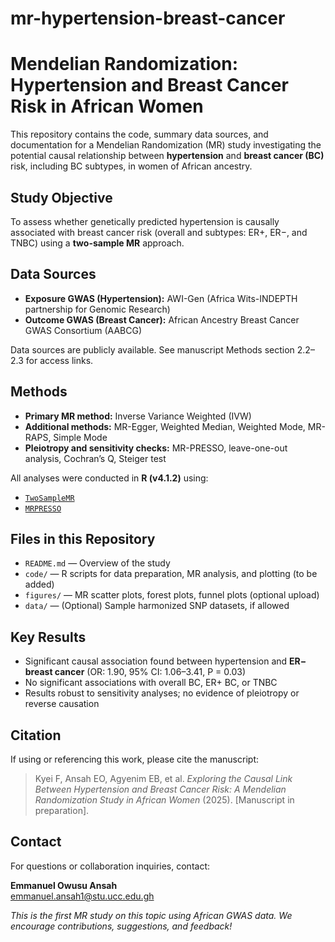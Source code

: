 # mr-hypertension-breast-cancer
# Mendelian Randomization: Hypertension and Breast Cancer Risk in African Women

This repository contains the code, summary data sources, and documentation for a Mendelian Randomization (MR) study investigating the potential causal relationship between **hypertension** and **breast cancer (BC)** risk, including BC subtypes, in women of African ancestry.

##  Study Objective

To assess whether genetically predicted hypertension is causally associated with breast cancer risk (overall and subtypes: ER+, ER−, and TNBC) using a **two-sample MR** approach.

##  Data Sources

- **Exposure GWAS (Hypertension):** AWI-Gen (Africa Wits-INDEPTH partnership for Genomic Research)  
- **Outcome GWAS (Breast Cancer):** African Ancestry Breast Cancer GWAS Consortium (AABCG)

Data sources are publicly available. See manuscript Methods section 2.2–2.3 for access links.

##  Methods

- **Primary MR method:** Inverse Variance Weighted (IVW)
- **Additional methods:** MR-Egger, Weighted Median, Weighted Mode, MR-RAPS, Simple Mode
- **Pleiotropy and sensitivity checks:** MR-PRESSO, leave-one-out analysis, Cochran’s Q, Steiger test

All analyses were conducted in **R (v4.1.2)** using:
- [`TwoSampleMR`](https://mrcieu.github.io/TwoSampleMR/)
- [`MRPRESSO`](https://github.com/rondolab/MR-PRESSO)

## Files in this Repository

- `README.md` — Overview of the study  
- `code/` — R scripts for data preparation, MR analysis, and plotting (to be added)  
- `figures/` — MR scatter plots, forest plots, funnel plots (optional upload)  
- `data/` — (Optional) Sample harmonized SNP datasets, if allowed  

##  Key Results

- Significant causal association found between hypertension and **ER− breast cancer** (OR: 1.90, 95% CI: 1.06–3.41, P = 0.03)
- No significant associations with overall BC, ER+ BC, or TNBC
- Results robust to sensitivity analyses; no evidence of pleiotropy or reverse causation

##  Citation

If using or referencing this work, please cite the manuscript:

> Kyei F, Ansah EO, Agyenim EB, et al. *Exploring the Causal Link Between Hypertension and Breast Cancer Risk: A Mendelian Randomization Study in African Women* (2025). [Manuscript in preparation].

## Contact

For questions or collaboration inquiries, contact:

**Emmanuel Owusu Ansah**  
 emmanuel.ansah1@stu.ucc.edu.gh


*This is the first MR study on this topic using African GWAS data. We encourage contributions, suggestions, and feedback!*
